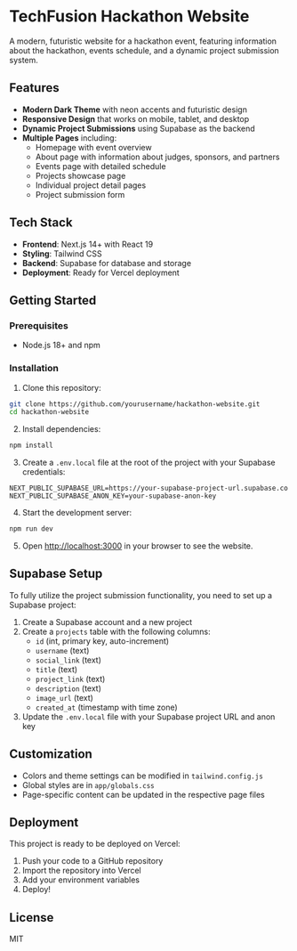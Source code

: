 # TechFusion Hackathon Website

A modern, futuristic website for a hackathon event, featuring information about the hackathon, events schedule, and a dynamic project submission system.

## Features

- **Modern Dark Theme** with neon accents and futuristic design
- **Responsive Design** that works on mobile, tablet, and desktop
- **Dynamic Project Submissions** using Supabase as the backend
- **Multiple Pages** including:
  - Homepage with event overview
  - About page with information about judges, sponsors, and partners
  - Events page with detailed schedule
  - Projects showcase page
  - Individual project detail pages
  - Project submission form

## Tech Stack

- **Frontend**: Next.js 14+ with React 19
- **Styling**: Tailwind CSS
- **Backend**: Supabase for database and storage
- **Deployment**: Ready for Vercel deployment

## Getting Started

### Prerequisites

- Node.js 18+ and npm

### Installation

1. Clone this repository:
```bash
git clone https://github.com/yourusername/hackathon-website.git
cd hackathon-website
```

2. Install dependencies:
```bash
npm install
```

3. Create a `.env.local` file at the root of the project with your Supabase credentials:
```
NEXT_PUBLIC_SUPABASE_URL=https://your-supabase-project-url.supabase.co
NEXT_PUBLIC_SUPABASE_ANON_KEY=your-supabase-anon-key
```

4. Start the development server:
```bash
npm run dev
```

5. Open [http://localhost:3000](http://localhost:3000) in your browser to see the website.

## Supabase Setup

To fully utilize the project submission functionality, you need to set up a Supabase project:

1. Create a Supabase account and a new project
2. Create a `projects` table with the following columns:
   - `id` (int, primary key, auto-increment)
   - `username` (text)
   - `social_link` (text)
   - `title` (text)
   - `project_link` (text)
   - `description` (text)
   - `image_url` (text)
   - `created_at` (timestamp with time zone)
3. Update the `.env.local` file with your Supabase project URL and anon key

## Customization

- Colors and theme settings can be modified in `tailwind.config.js`
- Global styles are in `app/globals.css`
- Page-specific content can be updated in the respective page files

## Deployment

This project is ready to be deployed on Vercel:

1. Push your code to a GitHub repository
2. Import the repository into Vercel
3. Add your environment variables
4. Deploy!

## License

MIT

